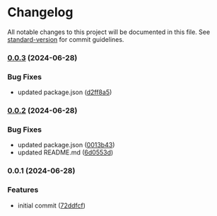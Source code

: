 # Changelog

All notable changes to this project will be documented in this file. See [standard-version](https://github.com/conventional-changelog/standard-version) for commit guidelines.

### [0.0.3](https://github.com/cedrick-ah/resilient-client/compare/v0.0.2...v0.0.3) (2024-06-28)


### Bug Fixes

* updated package.json ([d2ff8a5](https://github.com/cedrick-ah/resilient-client/commit/d2ff8a5137ac01cae2c17c6d54c5e9ee27a78069))

### [0.0.2](https://github.com/cedrick-ah/ts-node-pckg-starter/compare/v0.0.1...v0.0.2) (2024-06-28)


### Bug Fixes

* updated package.json ([0013b43](https://github.com/cedrick-ah/ts-node-pckg-starter/commit/0013b4303fb5a56a2496541886abf5d0a52109ed))
* updated README.md ([6d0553d](https://github.com/cedrick-ah/ts-node-pckg-starter/commit/6d0553dc89c47c9f9432d4f75627044a88904144))

### 0.0.1 (2024-06-28)


### Features

* initial commit ([72ddfcf](https://github.com/KryptaPay/ts-node-pckg-starter/commit/72ddfcf134f98d02dc9c77ba45d105dab3a7a45f))
